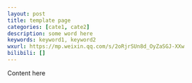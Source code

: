 ```yaml
---
layout: post
title: template page
categories: [cate1, cate2]
description: some word here
keywords: keyword1, keyword2
wxurl: https://mp.weixin.qq.com/s/2oRjrSUn8d_OyZaSGJ-XXw
bilibili: []
---
```


Content here